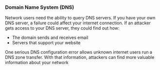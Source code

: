 ### Domain Name System (DNS)

Network users need the ability to query DNS servers. If you have your own DNS server, a failure could affect your internet connection.
If an attacker gets access to your DNS server, they could find out how:

- The domain sends and receives email
- Servers that support your website

One serious DNS configuration error allows unknown internet users run a DNS zone transfer. With that information, attackers can find
more valuable information about your network
